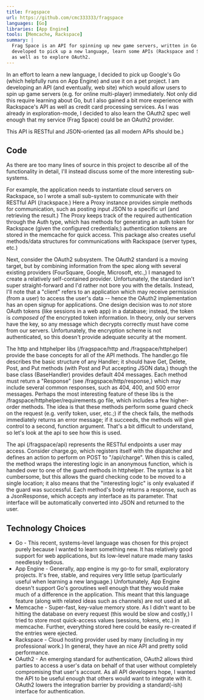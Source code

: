 ```yaml
---
title: Fragspace
url: https://github.com/cmc333333/fragspace
languages: [Go]
libraries: [App Engine]
tools: [Memcache, Rackspace]
summary: |
  Frag Space is an API for spinning up new game servers, written in Go. It was
  developed to pick up a new language, learn some APIs (Rackspace and Swipe,)
  as well as to explore OAuth2.
---
```


In an effort to learn a new language, I decided to pick up Google's Go (which
helpfully runs on App Engine) and use it on a pet project. I am developing an
API (and eventually, web site) which would allow users to spin up game servers
(e.g. for online multi-player) immediately. Not only did this require learning
about Go, but I also gained a bit more experience with Rackspace's API as well
as credit card processing services. As I was already in exploration-mode, I
decided to also learn the OAuth2 spec well enough that my service (Frag Space)
could be an OAuth2 provider.

This API is RESTful and JSON-oriented (as all modern APIs should be.) 


## Code
As there are too many lines of source in this project to describe all of the
functionality in detail, I'll instead discuss some of the more interesting
sub-systems.

For example, the application needs to instantiate cloud servers on Rackspace,
so I wrote a small sub-system to communicate with their RESTful API
(/rackspace.) Here a Proxy instance provides simple methods for communication,
such as posting input JSON to a specific url (and retrieving the result.) The
Proxy keeps track of the required authentication through the Auth type, which
has methods for generating an auth token for Rackspace (given the configured
credentials;) authentication tokens are stored in the memcache for quick
access. This package also creates useful methods/data structures for
communications with Rackspace (server types, etc.)

Next, consider the OAuth2 subsystem. The OAuth2 standard is a moving target,
but by combining information from the spec along with several existing
providers (FourSquare, Google, Microsoft, etc.,) I managed to create a
relatively self-contained provider. Unfortunately, the standard isn't super
straight-forward and I'd rather not bore you with the details. Instead, I'll
note that a "client" refers to an application which may receive permission
(from a user) to access the user's data -- hence the OAuth2 implementation has
an open signup for applications. One design decision was to *not* store OAuth
tokens (like sessions in a web app) in a database; instead, the token is
*composed of* the encrypted token information. In theory, only our servers
have the key, so any message which decrypts correctly must have come from our
servers. Unfortunately, the encryption scheme is not authenticated, so this
doesn't provide adequate security at the moment.

The http and httphelper libs (/fragspace/http and /fragspace/httphelper)
provide the base concepts for all of the API methods. The handler.go file
describes the basic structure of any Handler; it should have Get, Delete,
Post, and Put methods (with Post and Put accepting JSON data,) though the base
class (BaseHandler) provides default 404 messages.  Each method must return a
"Response" (see /fragspace/http/response,) which may include several common
responses, such as 404, 400, and 500 error messages. Perhaps the most
interesting feature of these libs is the /fragspace/httphelper/requirements.go
file, which includes a few higher-order methods. The idea is that these
methods perform some guard check on the request (e.g. verify token, user,
etc.;) if the check fails, the methods immediately returns an error message;
if it succeeds, the methods will give control to a second, function argument.
That's a bit difficult to understand, so let's look at the api to see how this
is used.

The api (/fragspace/api) represents the RESTful endpoints a user may access.
Consider charge.go, which registers itself with the dispatcher and defines an
action to perform on POST to "/api/charge". When this is called, the method
wraps the interesting logic in an anonymous function, which is handed over to
one of the guard methods in httphelper.  The syntax is a bit cumbersome, but
this allows the guard checking code to be moved to a single location; it also
means that the "interesting logic" is only evaluated if the guard was
successful. Each method's body returns a response, such as a JsonResponse,
which accepts any interface as its parameter. That interface will be
automatically converted into JSON and returned to the user.

## Technology Choices

* Go - This recent, systems-level language was chosen for this project purely
  because I wanted to learn something new. It has relatively good support for
  web applications, but its low-level nature made many tasks needlessly
  tedious.
* App Engine - Generally, app engine is my go-to for small, exploratory
  projects. It's free, stable, and requires very little setup (particularly
  useful when learning a new language.) Unfortunately, App Engine doesn't
  support Go's goroutines well enough that they would make much of a
  difference in the application. This meant that this language feature (along
  with related ideas such as channels) are not used at all.
* Memcache - Super-fast, key-value memory store. As I didn't want to be
  hitting the database on every request (this would be slow and costly,) I
  tried to store most quick-access values (sessions, tokens, etc.) in
  memcache. Further, everything stored here could be easily re-created if the
  entries were ejected.
* Rackspace - Cloud hosting provider used by many (including in my
  professional work.) In general, they have an nice API and pretty solid
  performance.
* OAuth2 - An emerging standard for authentication, OAuth2 allows third
  parties to access a user's data on behalf of that user without completely
  compromising that user's account. As all API developers hope, I wanted the
  API to be useful enough that others would want to integrate with it. OAuth2
  lowers the integration barrier by providing a standard(-ish) interface for
  authentication.

